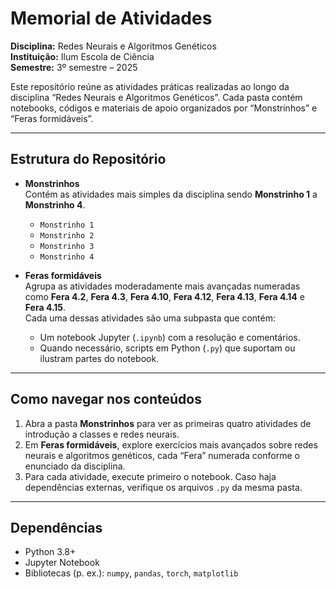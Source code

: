 # Memorial de Atividades  
**Disciplina:** Redes Neurais e Algoritmos Genéticos  
**Instituição:** Ilum Escola de Ciência  
**Semestre:** 3º semestre – 2025  

Este repositório reúne as atividades práticas realizadas ao longo da disciplina “Redes Neurais e Algoritmos Genéticos”. Cada pasta contém notebooks, códigos e materiais de apoio organizados por “Monstrinhos” e “Feras formidáveis”.

---

## Estrutura do Repositório

- **Monstrinhos**  
  Contém as atividades mais simples da disciplina sendo **Monstrinho 1** a **Monstrinho 4**.  
  - `Monstrinho 1`  
  - `Monstrinho 2`  
  - `Monstrinho 3`  
  - `Monstrinho 4`  

- **Feras formidáveis**  
  Agrupa as atividades moderadamente mais avançadas numeradas como **Fera 4.2**, **Fera 4.3**, **Fera 4.10**, **Fera 4.12**, **Fera 4.13**, **Fera 4.14** e **Fera 4.15**.  
  Cada uma dessas atividades são uma subpasta que contém:
  - Um notebook Jupyter (`.ipynb`) com a resolução e comentários.
  - Quando necessário, scripts em Python (`.py`) que suportam ou ilustram partes do notebook.

---

## Como navegar nos conteúdos

1. Abra a pasta **Monstrinhos** para ver as primeiras quatro atividades de introdução a classes e redes neurais.  
2. Em **Feras formidáveis**, explore exercícios mais avançados sobre redes neurais e algoritmos genéticos, cada “Fera” numerada conforme o enunciado da disciplina.  
3. Para cada atividade, execute primeiro o notebook. Caso haja dependências externas, verifique os arquivos `.py` da mesma pasta.

---

## Dependências

- Python 3.8+  
- Jupyter Notebook  
- Bibliotecas (p. ex.): `numpy`, `pandas`, `torch`, `matplotlib`  

